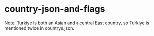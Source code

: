 # country-json-and-flags
Note: Turkiye is both an Asian and a central East country, so Turkiye is mentioned twice in countrys.json.

